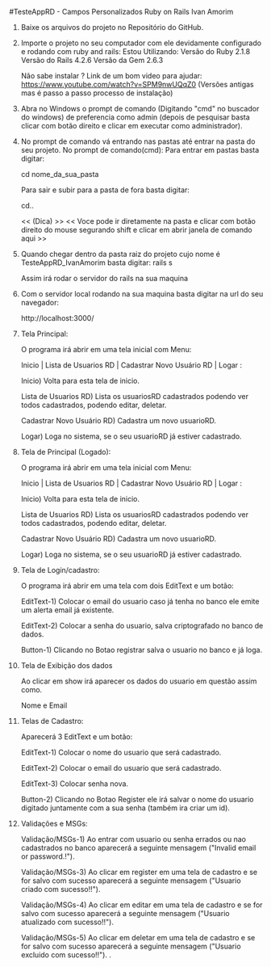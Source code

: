 
#TesteAppRD - Campos Personalizados Ruby on Rails Ivan Amorim

1) Baixe os arquivos do projeto no Repositório do GitHub.

2) Importe o projeto no seu computador com ele devidamente configurado e rodando com ruby and rails: Estou Utilizando: 
	Versão do Ruby 2.1.8
	Versão do Rails 4.2.6
	Versão da Gem 2.6.3
	
	Não sabe instalar ?
	Link de um bom video para ajudar:
	https://www.youtube.com/watch?v=SPM9nwUQqZ0 (Versões antigas mas é passo a passo processo de instalação)

3) Abra no Windows o prompt de comando (Digitando "cmd" no buscador do windows) 
   de preferencia como admin (depois de pesquisar basta clicar com botão direito e clicar em executar como administrador).

4) No prompt de comando vá entrando nas pastas até entrar na pasta do seu projeto.
	No prompt de comando(cmd):
	Para entrar em pastas basta digitar:  
	
	cd nome_da_sua_pasta
	
	Para sair e subir para a pasta de fora basta digitar: 
	
	cd..

	<< (Dica) >> 
	<< Voce pode ir diretamente na pasta e clicar com botão direito do mouse segurando shift e clicar em abrir janela de comando aqui >>
	
5) Quando chegar dentro da pasta raiz do projeto cujo nome é TesteAppRD_IvanAmorim basta digitar: 
	rails s   
	
	Assim irá rodar o servidor do rails na sua maquina
	
6)  Com o servidor local rodando na sua maquina basta digitar na url do seu navegador:

	http://localhost:3000/

7) Tela Principal:

	O programa irá abrir em uma tela inicial com Menu:
	
	Inicio | Lista de Usuarios RD | Cadastrar Novo Usuário RD | Logar :

	Inicio) Volta para esta tela de inicio.
	
	Lista de Usuarios RD) Lista os usuariosRD cadastrados podendo ver todos cadastrados, podendo editar, deletar.

	Cadastrar Novo Usuário RD) Cadastra um novo usuarioRD.
	
	Logar) Loga no sistema, se o seu usuarioRD já estiver cadastrado.
	
8) Tela de Principal (Logado):

	O programa irá abrir em uma tela inicial com Menu:
	
	Inicio | Lista de Usuarios RD | Cadastrar Novo Usuário RD | Logar :

	Inicio) Volta para esta tela de inicio.
	
	Lista de Usuarios RD) Lista os usuariosRD cadastrados podendo ver todos cadastrados, podendo editar, deletar.

	Cadastrar Novo Usuário RD) Cadastra um novo usuarioRD.
	
	Logar) Loga no sistema, se o seu usuarioRD já estiver cadastrado.
	

9) Tela de Login/cadastro:

	O programa irá abrir em uma tela com dois EditText e um botão:

	EditText-1) Colocar o email do usuario caso já tenha no banco ele emite um alerta email já existente.
	
	EditText-2) Colocar a senha do usuario, salva criptografado no banco de dados.

	Button-1) Clicando no Botao registrar salva o usuario no banco e já loga.
	
	
10) Tela de Exibição dos dados

	Ao clicar em show irá aparecer os dados do usuario em questão assim como.

	Nome e Email
	
11) Telas de Cadastro:

	Aparecerá 3 EditText e um botão:
	
	EditText-1) Colocar o nome do usuario que será cadastrado.
	
	EditText-2) Colocar o email do usuario que será cadastrado.

	EditText-3) Colocar senha nova.
	
	Button-2) Clicando no Botao Register ele irá salvar o nome do usuario digitado juntamente com a sua senha (também ira criar um id).
	
12) Validações e MSGs:
	
	Validação/MSGs-1) Ao entrar com usuario ou senha errados ou nao cadastrados no banco aparecerá a seguinte mensagem ("Invalid email or password.!").
	
	Validação/MSGs-3) Ao clicar em register em uma tela de cadastro e se for salvo com sucesso aparecerá a seguinte mensagem ("Usuario criado com sucesso!!").

	Validação/MSGs-4) Ao clicar em editar em uma tela de cadastro e se for salvo com sucesso aparecerá a seguinte mensagem ("Usuario atualizado com sucesso!!").

	Validação/MSGs-5) Ao clicar em deletar em uma tela de cadastro e se for salvo com sucesso aparecerá a seguinte mensagem ("Usuario excluido com sucesso!!").	
.

